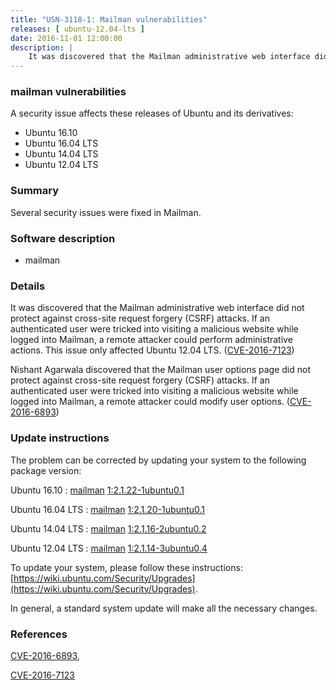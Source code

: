 ```yaml
---
title: "USN-3118-1: Mailman vulnerabilities"
releases: [ ubuntu-12.04-lts ]
date: 2016-11-01 12:00:00
description: |
    It was discovered that the Mailman administrative web interface did not protect against cross-site request forgery (CSRF) attacks. If an authenticated user were tricked into visiting a malicious website while logged into Mailman, a remote attacker could perform administrative actions. This issue only affected Ubuntu 12.04 LTS. ([CVE-2016-7123](http://people.ubuntu.com/~ubuntu-security/cve/CVE-2016-7123))
--- 
```

 
### mailman vulnerabilities

A security issue affects these releases of Ubuntu and its derivatives:

* Ubuntu 16.10
* Ubuntu 16.04 LTS
* Ubuntu 14.04 LTS
* Ubuntu 12.04 LTS

### Summary

Several security issues were fixed in Mailman. 

### Software description

* mailman 

### Details

It was discovered that the Mailman administrative web interface did not protect against cross-site request forgery (CSRF) attacks. If an authenticated user were tricked into visiting a malicious website while logged into Mailman, a remote attacker could perform administrative actions. This issue only affected Ubuntu 12.04 LTS. ([CVE-2016-7123](http://people.ubuntu.com/~ubuntu-security/cve/CVE-2016-7123))

Nishant Agarwala discovered that the Mailman user options page did not protect against cross-site request forgery (CSRF) attacks. If an authenticated user were tricked into visiting a malicious website while logged into Mailman, a remote attacker could modify user options. ([CVE-2016-6893](http://people.ubuntu.com/~ubuntu-security/cve/CVE-2016-6893)) 

### Update instructions

The problem can be corrected by updating your system to the following package version:

Ubuntu 16.10
 : [mailman](https://launchpad.net/ubuntu/+source/mailman) <span> [1:2.1.22-1ubuntu0.1](https://launchpad.net/ubuntu/+source/mailman/1:2.1.22-1ubuntu0.1) </span> 

Ubuntu 16.04 LTS
 : [mailman](https://launchpad.net/ubuntu/+source/mailman) <span> [1:2.1.20-1ubuntu0.1](https://launchpad.net/ubuntu/+source/mailman/1:2.1.20-1ubuntu0.1) </span> 

Ubuntu 14.04 LTS
 : [mailman](https://launchpad.net/ubuntu/+source/mailman) <span> [1:2.1.16-2ubuntu0.2](https://launchpad.net/ubuntu/+source/mailman/1:2.1.16-2ubuntu0.2) </span> 

Ubuntu 12.04 LTS
 : [mailman](https://launchpad.net/ubuntu/+source/mailman) <span> [1:2.1.14-3ubuntu0.4](https://launchpad.net/ubuntu/+source/mailman/1:2.1.14-3ubuntu0.4) </span> 

To update your system, please follow these instructions: [https://wiki.ubuntu.com/Security/Upgrades](https://wiki.ubuntu.com/Security/Upgrades).

In general, a standard system update will make all the necessary changes. 

### References

 [CVE-2016-6893](http://people.ubuntu.com/~ubuntu-security/cve/CVE-2016-6893), 

 [CVE-2016-7123](http://people.ubuntu.com/~ubuntu-security/cve/CVE-2016-7123)
 
